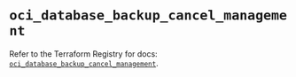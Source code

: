 # `oci_database_backup_cancel_management`

Refer to the Terraform Registry for docs: [`oci_database_backup_cancel_management`](https://registry.terraform.io/providers/hashicorp/oci/7.19.0/docs/resources/database_backup_cancel_management).
